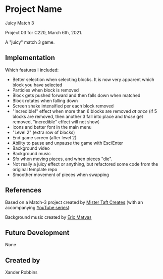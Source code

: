 
# Project Name
Juicy Match 3

Project 03 for C220, March 6th, 2021.

A "juicy" match 3 game.

## Implementation
Which features I included:

- Better selection when selecting blocks. It is now very apparent which block you have selected
- Particles when block is removed
- Block gets pushed forward and then falls down when matched
- Block rotates when falling down
- Screen shake intensified per each block removed
- "Incredible!" effect when more than 6 blocks are removed *at once*
    (if 5 blocks are removed, then another 3 fall into place and *those* get removed, "incredible" effect will not show)
- Icons and better font in the main menu
- "Level 2" (extra row of blocks)
- End game screen (after level 2)
- Ability to pause and unpause the game with Esc/Enter
- Background video
- Background music
- Sfx when moving pieces, and when pieces "die".
- Not really a juicy effect or anything, but refactored some code from the original template repo
- Smoother movement of pieces when swapping

## References
Based on a Match-3 project created by [Mister Taft Creates](https://github.com/mistertaftcreates/Godot_match_3) (with an accompanying [YouTube series](https://www.youtube.com/playlist?list=PL4vbr3u7UKWqwQlvwvgNcgDL1p_3hcNn2))

Background music created by [Eric Matyas](https://soundimage.org/puzzle-music-3/)

## Future Development
None

## Created by
Xander Robbins
